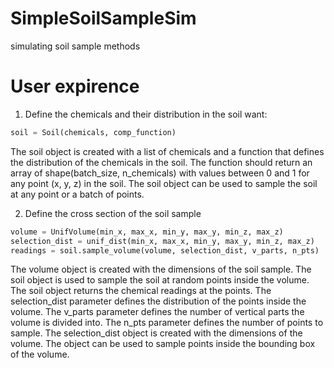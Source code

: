 # SimpleSoilSampleSim
simulating soil sample methods

# User expirence

1. Define the chemicals and their distribution in the soil
want: 

```Python
soil = Soil(chemicals, comp_function)
```

The soil object is created with a list of chemicals and a function that defines the distribution of the chemicals in the soil. The function should return an array of shape(batch_size, n_chemicals) with values between 0 and 1 for any point (x, y, z) in the soil. The soil object can be used to sample the soil at any point or a batch of points.

2. Define the cross section of the soil sample
```Python
volume = UnifVolume(min_x, max_x, min_y, max_y, min_z, max_z)
selection_dist = unif_dist(min_x, max_x, min_y, max_y, min_z, max_z)
readings = soil.sample_volume(volume, selection_dist, v_parts, n_pts)
```

The volume object is created with the dimensions of the soil sample. The soil object is used to sample the soil at random points inside the volume. The soil object returns the chemical readings at the points. The selection_dist parameter defines the distribution of the points inside the volume. The v_parts parameter defines the number of vertical parts the volume is divided into. The n_pts parameter defines the number of points to sample.
The selection_dist object is created with the dimensions of the volume. The object can be used to sample points inside the bounding box of the volume.